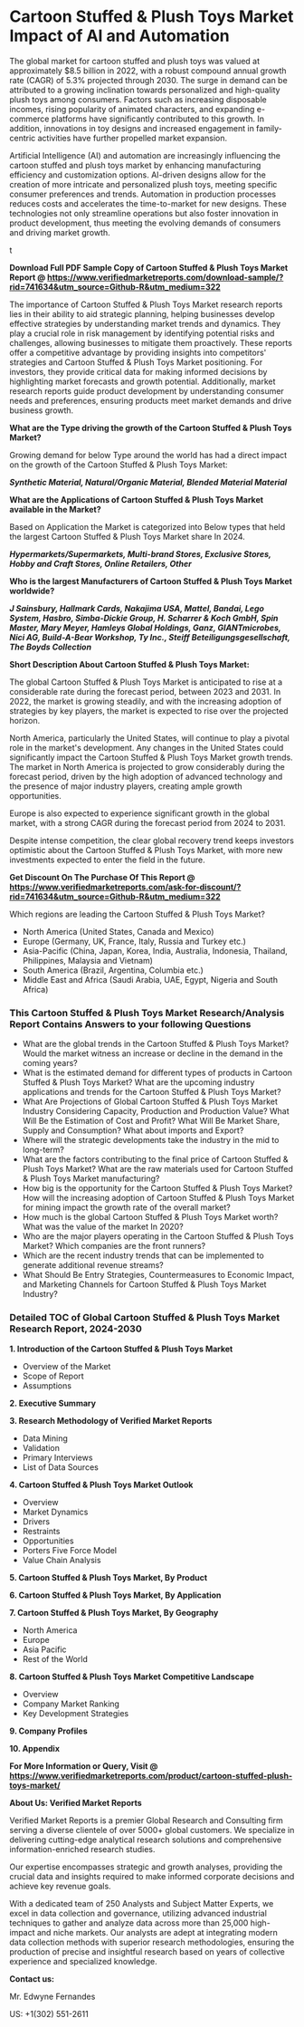 <meta name="title" content="Global Cartoon Stuffed & Plush Toys Market Impact of AI and Automation"><meta name="description" content="The global market for cartoon stuffed and plush toys was valued at approximately $8.5 billion in 2022, with a robust compound annual growth rate (CAGR) of 5.3% project"><meta name="title" content="Cartoon Stuffed & Plush Toys Market Size, Share, Scope, Trends, Growth, Opportunities, Analysis, Forecast"><h1>Cartoon Stuffed & Plush Toys Market Impact of AI and Automation</h1><p>The global market for cartoon stuffed and plush toys was valued at approximately $8.5 billion in 2022, with a robust compound annual growth rate (CAGR) of 5.3% projected through 2030. The surge in demand can be attributed to a growing inclination towards personalized and high-quality plush toys among consumers. Factors such as increasing disposable incomes, rising popularity of animated characters, and expanding e-commerce platforms have significantly contributed to this growth. In addition, innovations in toy designs and increased engagement in family-centric activities have further propelled market expansion.</p><p>Artificial Intelligence (AI) and automation are increasingly influencing the cartoon stuffed and plush toys market by enhancing manufacturing efficiency and customization options. AI-driven designs allow for the creation of more intricate and personalized plush toys, meeting specific consumer preferences and trends. Automation in production processes reduces costs and accelerates the time-to-market for new designs. These technologies not only streamline operations but also foster innovation in product development, thus meeting the evolving demands of consumers and driving market growth.</p>t</p><p id="" class=""><strong>Download Full PDF Sample Copy of Cartoon Stuffed & Plush Toys Market Report @ <a href="https://www.verifiedmarketreports.com/download-sample/?rid=741634&utm_source=Github-R&utm_medium=322" target="_blank">https://www.verifiedmarketreports.com/download-sample/?rid=741634&utm_source=Github-R&utm_medium=322</a></strong></p><p>The importance of&nbsp;Cartoon Stuffed & Plush Toys Market research reports lies in their ability to aid strategic planning, helping businesses develop effective strategies by understanding market trends and dynamics. They play a crucial role in risk management by identifying potential risks and challenges, allowing businesses to mitigate them proactively. These reports offer a competitive advantage by providing insights into competitors' strategies and Cartoon Stuffed & Plush Toys Market positioning. For investors, they provide critical data for making informed decisions by highlighting market forecasts and growth potential. Additionally, market research reports guide product development by understanding consumer needs and preferences, ensuring products meet market demands and drive business growth.</p><p><strong>What are the&nbsp;Type driving the growth of the Cartoon Stuffed & Plush Toys Market?</strong></p><p id="" class="">Growing demand for below Type around the world has had a direct impact on the growth of the Cartoon Stuffed & Plush Toys Market:</p><em><strong>Synthetic Material, Natural/Organic Material, Blended Material Material</strong></em></p><strong>What are the&nbsp;Applications&nbsp;of Cartoon Stuffed & Plush Toys Market available in the Market?</strong></p><p id="" class="">Based on Application the Market is categorized into Below types that held the largest Cartoon Stuffed & Plush Toys Market share In 2024.</p><em><strong>Hypermarkets/Supermarkets, Multi-brand Stores, Exclusive Stores, Hobby and Craft Stores, Online Retailers, Other</strong></em></p><strong>Who is the largest Manufacturers of Cartoon Stuffed & Plush Toys Market worldwide?</strong></p><p><em><strong>J Sainsbury, Hallmark Cards, Nakajima USA, Mattel, Bandai, Lego System, Hasbro, Simba-Dickie Group, H. Scharrer & Koch GmbH, Spin Master, Mary Meyer, Hamleys Global Holdings, Ganz, GIANTmicrobes, Nici AG, Build-A-Bear Workshop, Ty Inc., Steiff Beteiligungsgesellschaft, The Boyds Collection</strong></em></p><p id="" class=""><strong>Short Description About Cartoon Stuffed & Plush Toys Market:</strong></p><p>The global Cartoon Stuffed & Plush Toys Market is anticipated to rise at a considerable rate during the forecast period, between 2023 and 2031. In 2022, the market is growing steadily, and with the increasing adoption of strategies by key players, the market is expected to rise over the projected horizon.</p><p>North America, particularly the United States, will continue to play a pivotal role in the market's development. Any changes in the United States could significantly impact the Cartoon Stuffed & Plush Toys Market growth trends. The market in North America is projected to grow considerably during the forecast period, driven by the high adoption of advanced technology and the presence of major industry players, creating ample growth opportunities.</p><p>Europe is also expected to experience significant growth in the global market, with a strong CAGR during the forecast period from 2024 to 2031.</p><p>Despite intense competition, the clear global recovery trend keeps investors optimistic about the Cartoon Stuffed & Plush Toys Market, with more new investments expected to enter the field in the future.</p><p id="" class=""><strong>Get Discount On The Purchase Of This Report @ <a href="https://www.verifiedmarketreports.com/ask-for-discount/?rid=741634&utm_source=Github-R&utm_medium=322" target="_blank">https://www.verifiedmarketreports.com/ask-for-discount/?rid=741634&utm_source=Github-R&utm_medium=322</a></strong></p>Which regions are leading the Cartoon Stuffed & Plush Toys Market?</p><ul><li>North America (United States, Canada and Mexico)</li><li>Europe (Germany, UK, France, Italy, Russia and Turkey etc.)</li><li>Asia-Pacific (China, Japan, Korea, India, Australia, Indonesia, Thailand, Philippines, Malaysia and Vietnam)</li><li>South America (Brazil, Argentina, Columbia etc.)</li><li>Middle East and Africa (Saudi Arabia, UAE, Egypt, Nigeria and South Africa)</li></ul><h3 id="" class="">This Cartoon Stuffed & Plush Toys Market Research/Analysis Report Contains Answers to your following Questions</h3><ul><li>What are the global trends in the Cartoon Stuffed & Plush Toys Market? Would the market witness an increase or decline in the demand in the coming years?</li><li>What is the estimated demand for different types of products in Cartoon Stuffed & Plush Toys Market? What are the upcoming industry applications and trends for the Cartoon Stuffed & Plush Toys Market?</li><li>What Are Projections of Global Cartoon Stuffed & Plush Toys Market Industry Considering Capacity, Production and Production Value? What Will Be the Estimation of Cost and Profit? What Will Be Market Share, Supply and Consumption? What about imports and Export?</li><li>Where will the strategic developments take the industry in the mid to long-term?</li><li>What are the factors contributing to the final price of Cartoon Stuffed & Plush Toys Market? What are the raw materials used for Cartoon Stuffed & Plush Toys Market manufacturing?</li><li>How big is the opportunity for the Cartoon Stuffed & Plush Toys Market? How will the increasing adoption of Cartoon Stuffed & Plush Toys Market for mining impact the growth rate of the overall market?</li><li>How much is the global Cartoon Stuffed & Plush Toys Market worth? What was the value of the market In 2020?</li><li>Who are the major players operating in the Cartoon Stuffed & Plush Toys Market? Which companies are the front runners?</li><li>Which are the recent industry trends that can be implemented to generate additional revenue streams?</li><li>What Should Be Entry Strategies, Countermeasures to Economic Impact, and Marketing Channels for Cartoon Stuffed & Plush Toys Market Industry?</li></ul><h3 id="" class="">Detailed TOC of Global Cartoon Stuffed & Plush Toys Market Research Report, 2024-2030</h3><p id="" class=""><strong>1. Introduction of the Cartoon Stuffed & Plush Toys Market</strong></p><ul><li>Overview of the Market</li><li>Scope of Report</li><li>Assumptions</li></ul><p id="" class=""><strong>2. Executive Summary</strong></p><p id="" class=""><strong>3. Research Methodology of Verified Market Reports</strong></p><ul><li>Data Mining</li><li>Validation</li><li>Primary Interviews</li><li>List of Data Sources</li></ul><p id="" class=""><strong>4. Cartoon Stuffed & Plush Toys Market Outlook</strong></p><ul><li>Overview</li><li>Market Dynamics</li><li>Drivers</li><li>Restraints</li><li>Opportunities</li><li>Porters Five Force Model</li><li>Value Chain Analysis</li></ul><p id="" class=""><strong>5. Cartoon Stuffed & Plush Toys Market, By Product</strong></p><p id="" class=""><strong>6. Cartoon Stuffed & Plush Toys Market, By Application</strong></p><p id="" class=""><strong>7. Cartoon Stuffed & Plush Toys Market, By Geography</strong></p><ul><li>North America</li><li>Europe</li><li>Asia Pacific</li><li>Rest of the World</li></ul><p id="" class=""><strong>8. Cartoon Stuffed & Plush Toys Market Competitive Landscape</strong></p><ul><li>Overview</li><li>Company Market Ranking</li><li>Key Development Strategies</li></ul><p id="" class=""><strong>9. Company Profiles</strong></p><p id="" class=""><strong>10. Appendix</strong></p><p id="" class=""><strong>For More Information or Query, Visit @ <a href="https://www.verifiedmarketreports.com/product/cartoon-stuffed-plush-toys-market/" target="_blank">https://www.verifiedmarketreports.com/product/cartoon-stuffed-plush-toys-market/</a></strong></p><p id="" class=""><strong>About Us: Verified Market Reports</strong></p><p id="" class="">Verified Market Reports is a premier Global Research and Consulting firm serving a diverse clientele of over 5000+ global customers. We specialize in delivering cutting-edge analytical research solutions and comprehensive information-enriched research studies.</p><p id="" class="">Our expertise encompasses strategic and growth analyses, providing the crucial data and insights required to make informed corporate decisions and achieve key revenue goals.</p><p id="" class="">With a dedicated team of 250 Analysts and Subject Matter Experts, we excel in data collection and governance, utilizing advanced industrial techniques to gather and analyze data across more than 25,000 high-impact and niche markets. Our analysts are adept at integrating modern data collection methods with superior research methodologies, ensuring the production of precise and insightful research based on years of collective experience and specialized knowledge.</p><p id="" class=""><strong>Contact us:</strong></p><p id="" class="">Mr. Edwyne Fernandes</p><p id="" class="">US: +1(302) 551-2611</p>